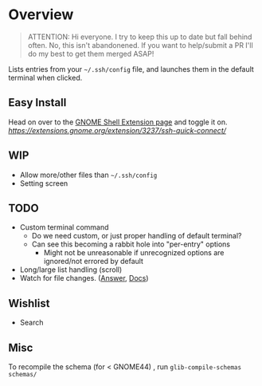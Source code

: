 # Overview

> ATTENTION: Hi everyone. I try to keep this up to date but fall behind often. No, this isn't abandonened. If you want to help/submit a PR I'll do my best to get them merged ASAP!

Lists entries from your `~/.ssh/config` file, and launches them in the default terminal when clicked.

## Easy Install

Head on over to the [GNOME Shell Extension page](https://extensions.gnome.org/extension/3237/ssh-quick-connect/) and toggle it on.
_https://extensions.gnome.org/extension/3237/ssh-quick-connect/_

## WIP

- Allow more/other files than `~/.ssh/config`
- Setting screen

## TODO

- Custom terminal command
  - Do we need custom, or just proper handling of default terminal?
  - Can see this becoming a rabbit hole into "per-entry" options
    - Might not be unreasonable if unrecognized options are ignored/not errored by default
- Long/large list handling (scroll)
- Watch for file changes. ([Answer](https://stackoverflow.com/a/19063834/9884099), [Docs](https://developer.gnome.org/gio/stable/GFile.html#g-file-monitor))

## Wishlist

- Search

## Misc

To recompile the schema (for < GNOME44) , run `glib-compile-schemas schemas/`